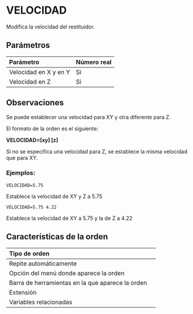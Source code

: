 # VELOCIDAD

Modifica la velocidad del restituidor.

## Parámetros

| Parámetro | Número real |
| :--- | :--- |
| Velocidad en X y en Y | Si |
| Velocidad en Z | Si |

## Observaciones

Se puede establecer una velocidad para XY y otra diferente para Z.

El formato de la orden es el siguiente:

**VELOCIDAD=\[xy\] \[z\]**

Si no se especifica una velocidad para Z, se establece la misma velocidad que para XY.

### Ejemplos:

`VELOCIDAD=5.75`

Establece la velocidad de XY y Z a 5.75

`VELOCIDAD=5.75 4.22`

Establece la velocidad de XY a 5.75 y la de Z a 4.22

## Características de la orden

| Tipo de orden |  |
| :--- | :--- |
| Repite automáticamente |  |
| Opción del menú donde aparece la orden |  |
| Barra de herramientas en la que aparece la orden |  |
| Extensión |  |
| Variables relacionadas |  |

